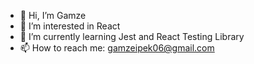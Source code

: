 - 👋 Hi, I’m Gamze
- 👀 I’m interested in React
- 🌱 I’m currently learning Jest and React Testing Library
- 📫 How to reach me: gamzeipek06@gmail.com

<!---
Gamze0309/Gamze0309 is a ✨ special ✨ repository because its `README.md` (this file) appears on your GitHub profile.
You can click the Preview link to take a look at your changes.
--->
